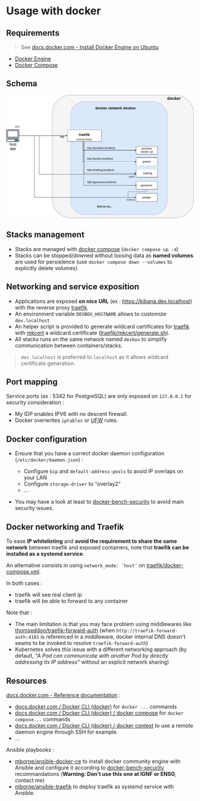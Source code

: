 # Usage with docker

## Requirements

> See [docs.docker.com - Install Docker Engine on Ubuntu](https://docs.docker.com/engine/install/ubuntu/)

* [Docker Engine](https://docs.docker.com/engine/)
* [Docker Compose](https://docs.docker.com/compose/)

## Schema

<div style="text-align:center">
<img src="docker-compose-arch.png" title="Architecture schema"/>
</div>

## Stacks management

* Stacks are managed with [docker compose](https://docs.docker.com/compose/) (`docker compose up -d`)
* Stacks can be stopped/downed without loosing data as **named volumes** are used for persistence (use `docker compose down --volumes` to explicitly delete volumes)

## Networking and service exposition

* Applications are exposed **on nice URL** (ex : https://kibana.dev.localhost) with the reverse proxy [traefik](../traefik/README.md).
* An environment variable `DEVBOX_HOSTNAME` allows to customize `dev.localhost`
* An helper script is provided to generate wildcard certificates for [traefik](../traefik/README.md) with [mkcert](https://github.com/FiloSottile/mkcert#mkcert) a wildcard certificate ([traefik/mkcert/generate.sh](../traefik/mkcert/generate.sh)).
* All stacks runs on the same network named `devbox` to simplify communication between containers/stacks.

> `dev.localhost` is preferred to `localhost` as it allows wildcard certificate generation.

## Port mapping

Service ports (ex : 5342 for PostgreSQL) are only exposed on `127.0.0.1` for security consideration :

* My IDP enables IPV6 with no descent firewall.
* Docker overwrites `iptables` or [UFW](https://help.ubuntu.com/community/UFW) rules.


## Docker configuration

* Ensure that you have a correct docker daemon configuration (`/etc/docker/daemon.json`) :

  * Configure `bip` and `default-address-pools` to avoid IP overlaps on your LAN
  * Configure `storage-driver` to "overlay2"
  * ...

* You may have a look at least to [docker-bench-security](https://github.com/docker/docker-bench-security) to avoid main security issues.

## Docker networking and Traefik

To ease **IP whitelisting** and **avoid the requirement to share the same network** between traefik and exposed containers, note that **traefik can be installed as a systemd service**.

An alternative consists in using `network_mode: 'host'` on [traefik/docker-compose.yml](../traefik/docker-compose.yml).

In both cases :

* traefik will see real client ip
* traefik will be able to forward to any container

Note that :

* The main limitation is that you may face problem using middlewares like [thomseddon/traefik-forward-auth](https://github.com/thomseddon/traefik-forward-auth#traefik-forward-auth----) (when `http://traefik-forward-auth:4181` is referenced in a middleware, docker internal DNS doesn't seams to be invoked to resolve `traefik-forward-auth`)
* Kubernetes solves this issue with a different networking approach (by default, *"A Pod can communicate with another Pod by directly addressing its IP address"* without an explicit network sharing)


## Resources

[docs.docker.com - Reference documentation](https://docs.docker.com/reference/) :

* [docs.docker.com / Docker CLI (docker)](https://docs.docker.com/engine/reference/run/) for `docker ...` commands
* [docs.docker.com / Docker CLI (docker) / docker compose](https://docs.docker.com/compose/reference/) for `docker compose...` commands
* [docs.docker.com / Docker CLI (docker) / docker context](https://docs.docker.com/engine/reference/commandline/context/) to use a remote daemon engine through SSH for example.
* ...

Ansible playbooks :

* [mborne/ansible-docker-ce](https://github.com/mborne/ansible-docker-ce#readme) to install docker community engine with Ansible and configure it according to [docker-bench-security](https://github.com/docker/docker-bench-security) recommandations (**Warning: Don't use this one at IGNF or ENSG**, contact me)
* [mborne/ansible-traefik](https://github.com/mborne/ansible-traefik#ansible-traefik) to deploy traefik as systemd service with Ansible.



